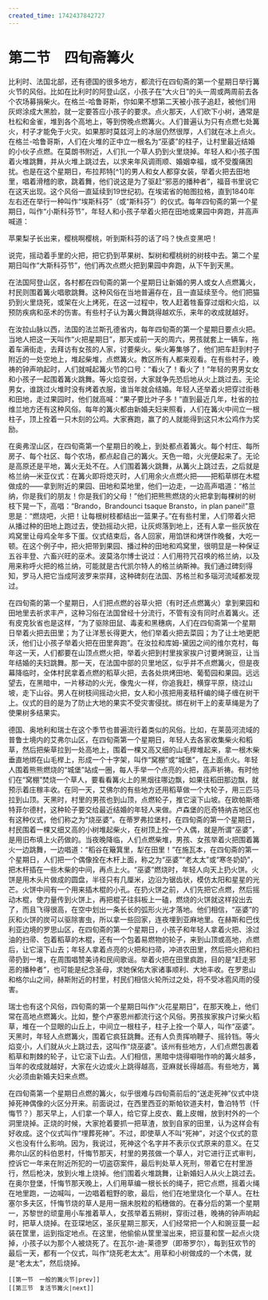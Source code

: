 ```yaml
---
created_time: 1742437842727
---
```

# 第二节　四旬斋篝火

比利时、法国北部，还有德国的很多地方，都流行在四旬斋的第一个星期日举行篝火节的风俗。比如在比利时的阿登山区，小孩子在“大火日”的头一周或两周前去各个农场募捐柴火。在格兰-哈鲁哥斯，你如果不想第二天被小孩子追赶，被他们用灰烬涂成大黑脸，就一定要答应小孩子的要求。点火那天，人们砍下小树，通常是杜松和金雀，堆到各个高地上，等到傍晚点燃篝火。人们普遍认为只有点燃七处篝火，村子才能免于火灾。如果那时莫兹河上的冰层仍然很厚，人们就在冰上点火。在格兰-哈鲁哥斯，人们在火堆的正中立一根名为“巫婆”的柱子，让村里最近结婚的小伙子点燃。在莫朗书附近，人们扎一个草人扔到火里烧掉。年轻人和小孩子围着火堆跳舞，并从火堆上跳过去，以求来年风调雨顺、婚姻幸福，或不受腹痛困扰。也是在这个星期日，布拉邦特[^1]的男人和女人都穿女装，举着火把去田地里，唱着滑稽的歌，跳着舞，他们说这是为了驱赶“邪恶的播种者”，福音书里说它在这天出现。这个风俗一直延续到19世纪初。在埃诺省的帕图拉格，直到1840年左右还在举行一种叫作“埃斯科芬”（或“斯科芬”）的仪式。每年四旬斋的第一个星期日，叫作“小斯科芬节”，年轻人和小孩子举着火把在田地或果园中奔跑，并高声喊道：  
  
  
  

苹果梨子长出来，樱桃啊樱桃，听到斯科芬的话了吗？快点变黑吧！  
  
  
  

说完，摇动着手里的火把，把它扔到苹果树、梨树和樱桃树的树枝中去。第二个星期日叫作“大斯科芬节”，他们再次点燃火把到果园中奔跑，从下午到天黑。

在法国阿登山区，各村都在四旬斋的第一个星期日让新婚的男人或女人点燃篝火，村民则围着篝火唱歌跳舞。这种风俗在当地普遍存在，且一直延续至今。他们把猫扔到火里烧死，或架在火上烤死，在这一过程中，牧人赶着牲畜穿过烟和火焰，以预防疾病和巫术的伤害。有些村子认为篝火舞跳得越欢乐，来年的收成就越好。

在汝拉山脉以西，法国的法兰斯孔德省内，每年四旬斋的第一个星期日要点火把。当地人把这一天叫作“火把星期日”，那天或前一天的周六，男孩就套上一辆车，拖着车满街走，去拜访有女孩的人家，讨要柴火。柴火筹集够了，他们把车赶到村子附近的一处空地上，堆起柴堆，点燃篝火。教区所有人都来观看。在有些村子，晚祷的钟声响起时，人们就喊起篝火节的口号：“看火了！看火了！”年轻的男男女女和小孩子一起围着篝火跳舞。等火焰变弱，大家就争先恐后地从火上跳过去。无论男女，谁跳过火堆时没有烤着衣服，谁当年就会结婚。年轻人还举着火把穿过街巷和田地，走过果园时，他们就高喊：“果子要比叶子多！”直到最近几年，杜省的拉维兰地方还有这种风俗。每年的篝火都由新婚夫妇来照看，人们在篝火中间立一根柱子，顶上拴着一只木刻的公鸡。大家赛跑，赢了的人就能得到这只木公鸡作为奖励。

在奥弗涅山区，在四旬斋第一个星期日的晚上，到处都点着篝火。每个村庄、每所房子、每个社区、每个农场，都点起自己的篝火。天色一暗，火光便起来了。无论是高原还是平地，篝火无处不在。人们围着篝火跳舞，从篝火上跳过去，之后就是格兰纳—米亚仪式：在篝火即将熄灭时，人们用余火点燃火把——把稻草绑在木棍做成的——拿到附近的果园、田地和菜地里，他们一边走，一边高声唱道：“格兰纳，你是我们的朋友！你是我们的父母！”他们把熊熊燃烧的火把拿到每棵树的树枝下晃一下，高唱：“Brando，Brandounci tsaque Bransto，in plan panei!”意思是：“燃烧吧，火把！让每根树枝都结出一篮果子。”在有些村里，人们带着火把从播过种的田地上跑过去，使劲摇动火把，让灰烬落到地上，还有人拿一些灰放在鸡窝里让母鸡全年多下蛋。仪式结束后，各人回家，用馅饼和烤饼作晚餐，大吃一顿。在这个例子中，把火把带到果园、播过种的田地和鸡窝里，很明显是一种保证五谷丰登、六畜兴旺的巫术。波莫洛尔博士说过：人们用符咒召唤的格兰纳，以及用来称呼火把的格兰纳，可能就是古代凯尔特人的格兰纳斯神。我们通过碑刻得知，罗马人把它当成阿波罗来崇拜，这种碑刻在法国、苏格兰和多瑙河流域都发现过。

在四旬斋的第一个星期日，人们把点燃的谷草火把（有时还点燃篝火）拿到果园和田地里去祈求丰产，这种习俗在法国曾经十分流行，不管有没有同时点着篝火。还有皮克狄省也是这样，“为了驱除田鼠、毒麦和黑穗病，人们在四旬斋第一个星期日举着火把去田里；为了让洋葱长得更大，他们举着火把去菜园；为了让土地更肥沃，他们让小孩子举着火把在田里奔跑”。在汝拉和库姆-黛因之间的维尔克村，每年这一天，人们都要在山顶点燃火把，举着火把到村里挨家挨户讨要烤豌豆，让当年结婚的夫妇跳舞。那一天，在法国中部的贝里地区，似乎并不点燃篝火，但是夜幕降临时，全体村民拿着点燃的稻草火把，去各处烘烤田地、葡萄园和果园。远远望去，在黑暗中，一片移动的火光，像鬼火一样，你追我赶，横穿平原，绕过山坡，走下山谷。男人在树枝间摇动火把，女人和小孩把用麦秸秆编的绳子缠在树干上。仪式的目的是为了防止大地的果实不受灾害侵扰。绑在树干上的麦草绳是为了使果树多结果实。

德国、奥地利和瑞士在这个季节也普遍流行着类似的风俗。比如，在莱茵河流域的普鲁士境内的艾弗尔山区，在四旬斋第一个星期日，年轻人去各家收集柴火和稻草，然后把柴草拉到一处高地上，围着一棵又高又细的山毛榉堆起来，拿一根木柴垂直地绑在山毛榉上，形成一个十字架，叫作“窝棚”或“城堡”，在上面点火。年轻人围着熊熊燃烧的“城堡”站成一圈，每人手举一个点亮的火把，高声祈祷。有时他们在“窝棚”焚烧一个草人，要看看篝火上的黑烟往哪边飘，如果往稻田那边飘，就预示着庄稼丰收。在同一天，艾佛尔的有些地方还用稻草做一个大轮子，用三匹马拉到山顶。天黑时，村里的男孩也到山顶，点燃轮子，推它滚下山坡。在欧帕斯塔特菲尔德村，这种轮子要交给最近结婚的年轻人来做。卢森堡的厄奇特纳吉地区也有这种仪式，他们称之为“烧巫婆”。在蒂罗弗拉堡村，在四旬斋的第一个星期日，村民围着一棵又细又高的小树堆起柴火，在树顶上拴一个人偶，就是所谓“巫婆”，是用旧布填上火药做的。当夜晚降临，人们点燃柴堆，男孩、女孩举着火把围着篝火一边跳舞，一边唱道：“稻谷在簸箕里，犁在田里！”在施瓦本，在四旬斋的第一个星期日，人们把一个偶像拴在木杆上面，称之为“巫婆”“老太太”或“寒冬奶奶”，把木杆插在一些木柴的中间，再点上火。“巫婆”燃烧时，年轻人向天上扔火饼。火饼是用木头片做成的圆盘，半径只有几厘米，边沿为锯齿状，模仿太阳和星星的光芒。火饼中间有一个用来插木棍的小孔。在扔火饼之前，人们先把它点燃，然后摇动木棍，使力量传到火饼上，再把棍子往斜板上一磕，燃烧的火饼就这样投出去了，而且飞得很高，在空中划出一条长长的弧形火光才落地。他们相信，“巫婆”的灰和火饼的炭可以驱除害虫，所以拿一些回家，连夜埋到亚麻地里。在赫斯和巴伐利亚边境的罗思山区，在四旬斋的第一个星期日，小孩子和年轻人拿着火把、涂过油的扫帚、包着稻草的木棍，还有一个包着易燃物的轮子，来到山顶或高地，点燃后，让它滚下山去；年轻人拿着点亮的火把和扫帚，冲进农田里，然后把火把和扫帚扔到一堆，在周围唱赞美诗和民间歌谣。举着火把在田里疯跑，目的是“赶走邪恶的播种者”，也可能是纪念圣母，求她保佑大家诸事顺利、大地丰收。在罗恩山和格尔山之间，赫斯附近的村里，村民们相信火轮所过之处，将不受冰雹风雨的侵害。

瑞士也有这个风俗，四旬斋的第一个星期日叫作“火花星期日”，在那天晚上，他们常在高地点燃篝火。比如，整个卢塞恩州都流行这个风俗。男孩挨家挨户讨柴火稻草，堆在一个显眼的山丘上，中间立一根柱子，柱子上拴一个草人，叫作“巫婆”。天黑时，年轻人点燃篝火，围着它疯狂跳舞。还有人负责挥响鞭子、摇铃铛。等火焰变小，人们就从火上跳过去，这叫作“烧巫婆”。该州有些地方，人们点燃包裹着稻草和荆棘的轮子，让它滚下山去。人们相信，黑暗中烧得噼啪作响的篝火越多，当年的收成就越好，大家在火边或火上跳得越高，亚麻就长得越高。有些地方，篝火必须由新婚夫妇来点燃。

在四旬斋第一个星期日点燃的篝火，似乎很难与四旬斋前后的“送走死神”仪式中烧掉死神偶像的火区分开来。前面说过，在西里西亚的斯帕钦道夫村，鲁泊特节（忏悔节？）那天早上，人们拿一个草人，给它穿上皮衣、戴上皮帽，放到村外的一个洞里烧掉。正烧的时候，大家抢着要抓一把草渣，放到自家的田里，认为这样会有好收成。这个仪式叫作“埋葬死神”。不过，即使草人不叫“死神”，对这个仪式的意义也没有什么影响。因为，我说过，死神这个名字并不表示仪式原来的意义。在艾弗尔山区的科伯恩村，忏悔节那天，村里的男孩做一个草人，对它进行正式审判，控诉它一年来在附近所犯的一切盗窃案件，最后判处草人死刑，带着它在村里游行，然后枪决，放到火堆上烧掉。他们围着火堆跳舞，让新婚妇人从火上跳过去。在奥尔登堡，忏悔节那天晚上，人们用草编一根长长的绳子，把它点燃，摇着火绳在地里跑，一边喊叫，一边唱着粗野的歌，最后，他们在地里烧化一个草人。在杜塞尔多夫区，忏悔节烧的草人是用一捆未脱粒的稻穗做的。在春分后的第一个星期一，苏黎世的顽童用小车推着草人，女孩举着五朔树，穿街过巷，晚祷的钟声响起时，把草人烧掉。在亚琛地区，圣灰星期三那天，人们经常把一个人和豌豆蔓一起装在筐里，运到指定地点。在这里，他偷偷从筐里溜出来，把豆蔓和筐一起点火烧掉，小孩子以为那个人被烧死了。在瓦尔-迪-莱德罗（即蒂罗尔），每到狂欢节的最后一天，都有一个仪式，叫作“烧死老太太”。用草和小树做成的一个木偶，就是“老太太”，然后烧掉。

```booknav
[[第一节　一般的篝火节|prev]]
[[第三节　复活节篝火|next]]
```